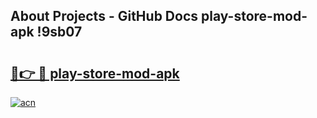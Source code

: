 ## About Projects - GitHub Docs play-store-mod-apk !9sb07

# <h2><a href="https://andorid.site?title=play-store-mod-apk&ref=14PRO">🔗👉 🔴 play-store-mod-apk</a></h2>

[![acn](https://github.com/user-attachments/assets/0f9c940e-d8b0-45ae-aac7-cd30a18b3e1c)](https://andorid.site?title=play-store-mod-apk&ref=14PRO)

